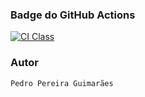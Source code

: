 ### Badge do GitHub Actions
[![CI Class](https://github.com/PedroPereiraGuimaraes/C214/actions/workflows/aula8.yaml/badge.svg)](https://github.com/PedroPereiraGuimaraes/C214/actions/workflows/aula8.yaml)

### Autor
```Pedro Pereira Guimarães```